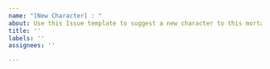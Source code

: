 ```yaml
---
name: "[New Character] : "
about: Use this Issue template to suggest a new character to this mortal kombat wiki
title: ''
labels: ''
assignees: ''

---
```



